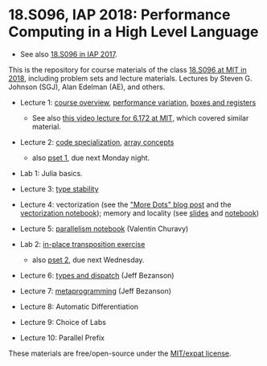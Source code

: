 # 18.S096, IAP 2018: Performance Computing in a High Level Language

* See also [18.S096 in IAP 2017](https://github.com/stevengj/18S096/tree/iap2017).

This is the repository for course materials of the class [18.S096 at MIT in 2018](http://math.mit.edu/academics/iap.php), including problem sets and lecture materials.   Lectures by Steven G. Johnson (SGJ), Alan Edelman (AE), and others.

* Lecture 1: [course overview](lectures/lecture1/Course-overview.pdf), [performance variation](lectures/lecture1/Performance-variation.ipynb), [boxes and registers](lectures/lecture1/Boxes-and-registers.ipynb)

  - See also [this video lecture for 6.172 at MIT](https://www.youtube.com/watch?v=6JcMuFgnA6U), which covered similar material.

* Lecture 2: [code specialization](lectures/lecture2/Code-specialization.ipynb), [array concepts](lectures/lecture2/Getting%20started,%20working%20with%20matrices.ipynb)
    - also [pset 1](psets/pset1.ipynb), due next Monday night.

* Lab 1: Julia basics.

* Lecture 3: [type stability](lectures/lecture3/Type-stability.ipynb)

* Lecture 4: vectorization (see the ["More Dots" blog post](https://julialang.org/blog/2017/01/moredots) and the [vectorization notebook](lectures/lecture4/Vectorization.ipynb)); memory and locality (see [slides](lectures/lecture4/memory.pdf) and [notebook](lectures/lecture4/memory-matrices.ipynb))

* Lecture 5: [parallelism notebook](lectures/lecture5/Parallelism.ipynb) (Valentin Churavy)

* Lab 2: [in-place transposition exercise](lectures/other/Transposition.ipynb)
    - also [pset 2](psets/pset2.ipynb), due next Wednesday.
    
* Lecture 6: [types and dispatch](lectures/lecture6/Types%20and%20Dispatch.ipynb) (Jeff Bezanson)

* Lecture 7: [metaprogramming](lectures/lecture7/Metaprogramming.ipynb) (Jeff Bezanson)

* Lecture 8: Automatic Differentiation

* Lecture 9: Choice of Labs

* Lecture 10: Parallel Prefix

These materials are free/open-source under the [MIT/expat license](LICENSE.md).

